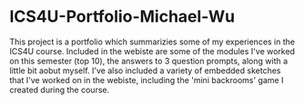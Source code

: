 # ICS4U-Portfolio-Michael-Wu
This project is a portfolio which summarizies some of my experiences in the ICS4U course. Included in the webiste are some of the modules I've worked on this semester (top 10), the answers to 3 question prompts, along with a little bit aobut myself. I've also included a variety of embedded sketches that I've worked on in the webiste, including the 'mini backrooms' game I created during the course.
